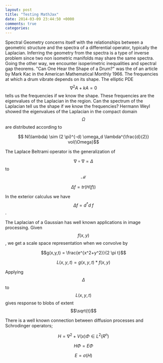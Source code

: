 ```yaml
---
layout: post
title: "Testing MathJax"
date: 2014-03-09 23:44:50 +0000
comments: true
categories: 
---
```

Spectral Geometry concerns itself with the relationships between a geometric  structure and the spectra of a differential operator, typically the Laplacian.   Inferring the geometry from the spectra is a type of inverse
problem since two non isometric manifolds may share the same spectra.  Going the other way, we encounter isoperimetric inequalities and spectral gap theorems.  "Can One Hear the Shape of a Drum?" was the of an article
 by Mark Kac in the American Mathematical Monthly 1966.   The frequencies at which a drum vibrate depends on its shape.
 The elliptic PDE  $$ \nabla^2 A + k A = 0$$ tells us the frequencies if we know the shape.  These frequencies are the eigenvalues of the Laplacian in the region.  Can the spectrum of the Laplacian  tell us the shape if we know the frequencies?  Hermann Weyl showed the eigenvalues  of the Laplacian in the compact domain $$\Omega$$ are distributed according to

 $$ N(\lambda) \sim (2 \pi)^{-d) \omega_d \lambda^{\frac{d}{2}} vol(\Omega}$$

The Laplace Beltrami operator is the generalization of

 $$\nabla \circ \nabla = \Delta$$ to $$\mathcal{M}$$

$$\Delta f = tr(H(f))$$

In the exterior calculus we have $$ \Delta f = d^*d \; f$$.

The Laplacian of a Gaussian has well known applications in image processing.
Given $$f(x,y)$$, we get a scale space representation when we convolve by

$$g(x,y,t) = \frac{e^{x^2+y^2}}{2 \pi t}$$

$$L(x,y,t) =g(x,y,t) \ast f(x,y)$$

Applying $$\Delta$$ to $$L(x,y,t)$$ gives response to blobs of extent $$\sqrt{t}$$

There is a well known connection between diffusion processes and Schrodinger operators;

$$ H = \nabla^2 + V(x) \Phi \in L^2(R^n) $$

$$H \Phi = E \Phi $$

$$E = \sigma(H) $$

